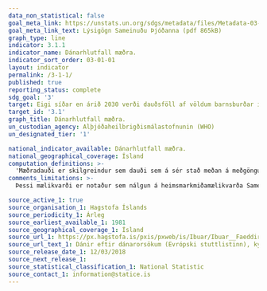 ```yaml
---
data_non_statistical: false
goal_meta_link: https://unstats.un.org/sdgs/metadata/files/Metadata-03-01-01.pdf
goal_meta_link_text: Lýsigögn Sameinuðu Þjóðanna (pdf 865kB)
graph_type: line
indicator: 3.1.1
indicator_name: Dánarhlutfall mæðra.
indicator_sort_order: 03-01-01
layout: indicator
permalink: /3-1-1/
published: true
reporting_status: complete
sdg_goal: '3'
target: Eigi síðar en árið 2030 verði dauðsföll af völdum barnsburðar í heiminum komin niður fyrir 70 af hverjum 100.000 börnum sem fæðast á lífi.
target_id: '3.1'
graph_title: Dánarhlutfall mæðra.
un_custodian_agency: Alþjóðaheilbrigðismálastofnunin (WHO)
un_designated_tier: '1'

national_indicator_available: Dánarhlutfall mæðra.
national_geographical_coverage: Ísland
computation_definitions: >-
  'Mæðradauði er skilgreindur sem dauði sem á sér stað meðan á meðgöngu stendur eða innan 42 dögum eftir að meðgöngu lýkur, óháð lengd eða staðsetningu meðgöngu, af öllum þeim sökum sem tengdar eru meðgöngunni, en ekki vegna slysa eða ótengdra atvika'
comments_limitations: >-
  Þessi mælikvarði er notaður sem nálgun á heimsmarkmiðamælikvarða Sameinuðu Þjóðanna. Þar sem því má við komast er unnið að því að finna eða þróa íslensk gögn til að uppfylla forskrift Sameinuðu Þjóðanna. Þessi mælikvarði var fundinn í samstarfi við sérfræðinga á þessu sviði.

source_active_1: true
source_organisation_1: Hagstofa Íslands
source_periodicity_1: Árleg
source_earliest_available_1: 1981
source_geographical_coverage_1: Ísland
source_url_1: https://px.hagstofa.is/pxis/pxweb/is/Ibuar/Ibuar__Faeddirdanir__danir__danarmein/MAN05301.px
source_url_text_1: Dánir eftir dánarorsökum (Evrópski stuttlistinn), kyni og aldri 1981-2017
source_release_date_1: 12/03/2018
source_next_release_1: 
source_statistical_classification_1: National Statistic
source_contact_1: information@statice.is
---
```

